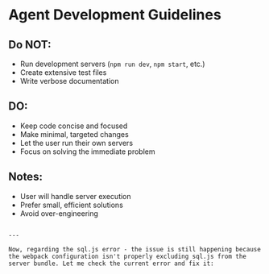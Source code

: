 # Agent Development Guidelines

## Do NOT:
- Run development servers (`npm run dev`, `npm start`, etc.)
- Create extensive test files
- Write verbose documentation

## DO:
- Keep code concise and focused
- Make minimal, targeted changes
- Let the user run their own servers
- Focus on solving the immediate problem

## Notes:
- User will handle server execution
- Prefer small, efficient solutions
- Avoid over-engineering
```

---

Now, regarding the sql.js error - the issue is still happening because the webpack configuration isn't properly excluding sql.js from the server bundle. Let me check the current error and fix it: